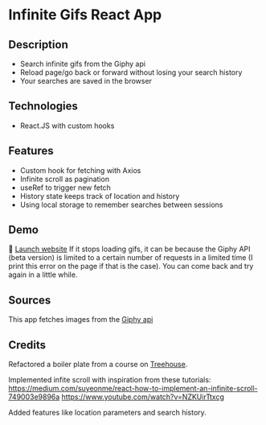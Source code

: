 # Infinite Gifs React App

## Description

- Search infinite gifs from the Giphy api
- Reload page/go back or forward without losing your search history
- Your searches are saved in the browser

## Technologies

- React.JS with custom hooks

## Features

- Custom hook for fetching with Axios
- Infinite scroll as pagination
- useRef to trigger new fetch
- History state keeps track of location and history
- Using local storage to remember searches between sessions

## Demo

🚀 [Launch website](https://jennyliind.github.io/Infinite-Gifs/)
If it stops loading gifs, it can be because the Giphy API (beta version) is limited to a certain number of requests in a limited time (I print this error on the page if that is the case). You can come back and try again in a little while.

## Sources

This app fetches images from the [Giphy api](https://developers.giphy.com/)

## Credits

Refactored a boiler plate from a course on [Treehouse](https://teamtreehouse.com/).

Implemented infite scroll with inspiration from these tutorials:
https://medium.com/suyeonme/react-how-to-implement-an-infinite-scroll-749003e9896a
https://www.youtube.com/watch?v=NZKUirTtxcg

Added features like location parameters and search history.
